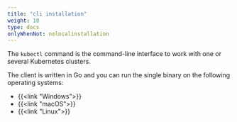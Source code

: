 ```yaml
---
title: "cli installation"
weight: 10
type: docs
onlyWhenNot: nolocalinstallation
---
```


The `kubectl` command is the command-line interface to work with one or several Kubernetes clusters.

The client is written in Go and you can run the single binary on the following operating systems:

* {{<link "Windows">}}
* {{<link "macOS">}}
* {{<link "Linux">}}
